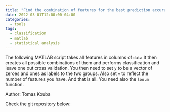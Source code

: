 ```yaml
---
title: "Find the combination of features for the best prediction accuracy"
date: 2022-03-01T12:00:00-04:00
categories:
  - tools
tags:
  - classification
  - matlab
  - statistical analysis
---
```


The following MATLAB script takes all features in columns of `data`.It then creates all possible combinations of them and performs classification and leave one out cross validation. You then need to set `y` to be a vector of zeroes and ones as labels to the two groups. Also set `v` to reflect the number of features you have. And that is all. You need also the `loo.m` function.

Author: Tomas Kouba

Check the git repository below:

<div class="github-card" data-github="t0mka14/classification_validation_script" data-width="400" data-height="" data-theme="default"></div>
<script src="//cdn.jsdelivr.net/github-cards/latest/widget.js"></script>
